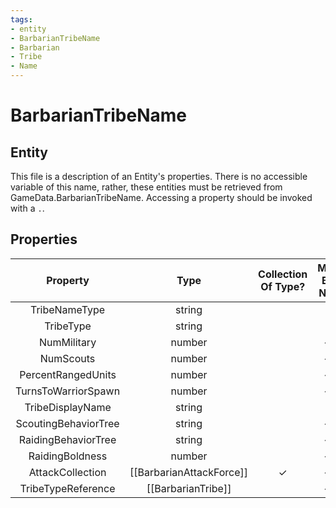 ```yaml
---
tags:
- entity
- BarbarianTribeName
- Barbarian
- Tribe
- Name
---
```

# BarbarianTribeName
## Entity
This file is a description of an Entity's properties. There is no accessible variable of this name, rather, these entities must be retrieved from GameData.BarbarianTribeName. Accessing a property should be invoked with a `.`.
## Properties
|	Property	|	Type	|	Collection Of Type?	|	May Be Nil?	|	Default	|	References	|	Key	|	Notes	|
|	:-:	|	:-:	|	:-:	|	:-:	|	:-:	|	:-:	|	:-:	|	-:	|
|	TribeNameType	|	string	|		|		|		|		|	✓	|	|
|	TribeType	|	string	|		|		|		|	[[BarbarianTribe]].TribeType	|		|	|
|	NumMilitary	|	number	|		|	✓	|	5	|		|		|	|
|	NumScouts	|	number	|		|	✓	|		|		|		|	|
|	PercentRangedUnits	|	number	|		|	✓	|		|		|		|	|
|	TurnsToWarriorSpawn	|	number	|		|	✓	|		|		|		|	|
|	TribeDisplayName	|	string	|		|		|		|		|		|	|
|	ScoutingBehaviorTree	|	string	|		|	✓	|		|		|		|	|
|	RaidingBehaviorTree	|	string	|		|	✓	|		|		|		|	|
|	RaidingBoldness	|	number	|		|	✓	|		|		|		|	|
|	AttackCollection	|	[[BarbarianAttackForce]]	|	✓	|	✓	|		|		|		|	|
|	TribeTypeReference	|	[[BarbarianTribe]]	|		|	✓	|		|		|		|	|
